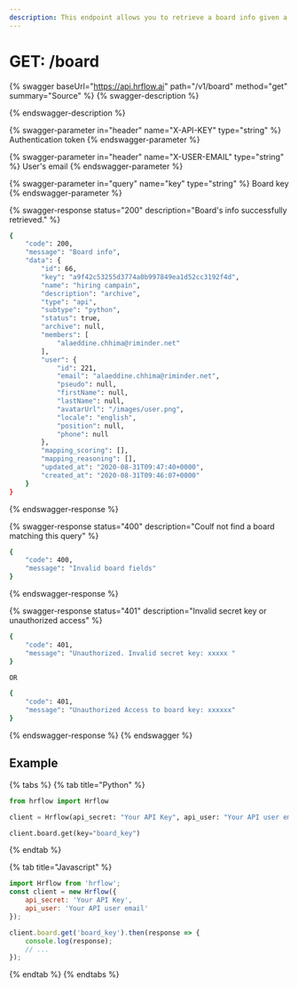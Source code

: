 ```yaml
---
description: This endpoint allows you to retrieve a board info given a key.
---
```


# GET: /board

{% swagger baseUrl="https://api.hrflow.ai" path="/v1/board" method="get" summary="Source" %}
{% swagger-description %}

{% endswagger-description %}

{% swagger-parameter in="header" name="X-API-KEY" type="string" %}
Authentication token
{% endswagger-parameter %}

{% swagger-parameter in="header" name="X-USER-EMAIL" type="string" %}
User's email
{% endswagger-parameter %}

{% swagger-parameter in="query" name="key" type="string" %}
Board key
{% endswagger-parameter %}

{% swagger-response status="200" description="Board's info successfully retrieved." %}
```bash
{
    "code": 200,
    "message": "Board info",
    "data": {
        "id": 66,
        "key": "a9f42c53255d3774a0b997849ea1d52cc3192f4d",
        "name": "hiring campain",
        "description": "archive",
        "type": "api",
        "subtype": "python",
        "status": true,
        "archive": null,
        "members": [
            "alaeddine.chhima@riminder.net"
        ],
        "user": {
            "id": 221,
            "email": "alaeddine.chhima@riminder.net",
            "pseudo": null,
            "firstName": null,
            "lastName": null,
            "avatarUrl": "/images/user.png",
            "locale": "english",
            "position": null,
            "phone": null
        },
        "mapping_scoring": [],
        "mapping_reasoning": [],
        "updated_at": "2020-08-31T09:47:40+0000",
        "created_at": "2020-08-31T09:46:07+0000"
    }
}
```
{% endswagger-response %}

{% swagger-response status="400" description="Coulf not find a board matching this query" %}
```bash
{
    "code": 400,
    "message": "Invalid board fields"
}
```
{% endswagger-response %}

{% swagger-response status="401" description="Invalid secret key or unauthorized access" %}
```bash
{
    "code": 401,
    "message": "Unauthorized. Invalid secret key: xxxxx "
}

OR

{
    "code": 401,
    "message": "Unauthorized Access to board key: xxxxxx"
}
```
{% endswagger-response %}
{% endswagger %}

## Example

{% tabs %}
{% tab title="Python" %}
```python
from hrflow import Hrflow

client = Hrflow(api_secret: "Your API Key", api_user: "Your API user email")

client.board.get(key="board_key")
```
{% endtab %}

{% tab title="Javascript" %}
```javascript
import Hrflow from 'hrflow';
const client = new Hrflow({ 
    api_secret: 'Your API Key',
    api_user: 'Your API user email'
});

client.board.get('board_key').then(response => {
    console.log(response);
    // ...
});
```
{% endtab %}
{% endtabs %}
